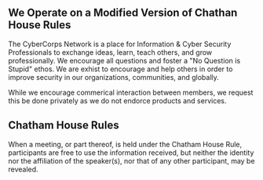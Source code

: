 ## We Operate on a Modified Version of Chathan House Rules

The CyberCorps Network is a place for Information & Cyber Security Professionals to exchange ideas, learn, teach others, and grow professionally. We encourage all questions and foster a "No Question is Stupid" ethos. We are exhist to encourage and help others in order to improve security in our organizations, communities, and globally.

While we encourage commerical interaction between members, we request this be done privately as we do not endorce products and services.

## Chatham House Rules

When a meeting, or part thereof, is held under the Chatham House Rule, participants are free to use the information received, but neither the identity nor the affiliation of the speaker(s), nor that of any other participant, may be revealed.
